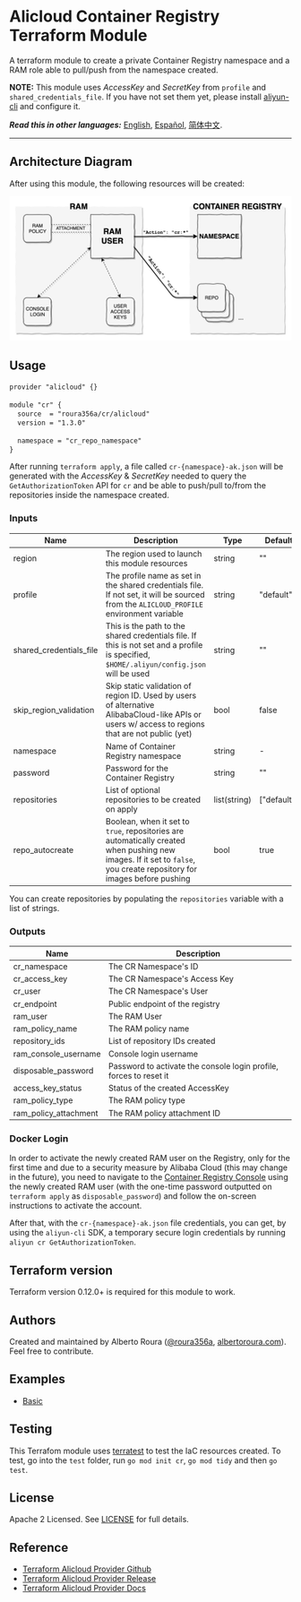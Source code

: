 # Alicloud Container Registry Terraform Module
A terraform module to create a private Container Registry namespace and a RAM role able to pull/push from the namespace
created.

**NOTE:** This module uses _AccessKey_ and _SecretKey_ from `profile` and `shared_credentials_file`. If you have not set
them yet, please install [aliyun-cli](https://github.com/aliyun/aliyun-cli#installation) and configure it.

***Read this in other languages:*** [English](https://github.com/roura356a/terraform-alicloud-cr/blob/master/README.md),
[Español](https://github.com/roura356a/terraform-alicloud-cr/blob/master/README.es-ES.md),
[简体中文](https://github.com/roura356a/terraform-alicloud-cr/blob/master/README.zh-CN.md).

----------------------


## Architecture Diagram
After using this module, the following resources will be created:

![terraform-alicloud-cr diagram](https://raw.githubusercontent.com/roura356a/terraform-alicloud-cr/master/diagram.png "Module Diagram")


## Usage
```hcl
provider "alicloud" {}

module "cr" {
  source  = "roura356a/cr/alicloud"
  version = "1.3.0"
  
  namespace = "cr_repo_namespace"
}
```

After running `terraform apply`, a file called `cr-{namespace}-ak.json` will be generated with the _AccessKey_ &
_SecretKey_ needed to query the `GetAuthorizationToken` API for `cr` and be able to push/pull to/from the repositories
inside the namespace created.


### Inputs
| Name | Description | Type | Default | Required |
|------|-------------|------|---------|----------|
| region | The region used to launch this module resources | string | "" | no |
| profile | The profile name as set in the shared credentials file. If not set, it will be sourced from the `ALICLOUD_PROFILE` environment variable | string | "default" | no |
| shared_credentials_file | This is the path to the shared credentials file. If this is not set and a profile is specified, `$HOME/.aliyun/config.json` will be used | string | "" | no |
| skip_region_validation | Skip static validation of region ID. Used by users of alternative AlibabaCloud-like APIs or users w/ access to regions that are not public (yet) | bool | false | no |
| namespace | Name of Container Registry namespace | string | - | yes |
| password | Password for the Container Registry | string | "" | no |
| repositories | List of optional repositories to be created on apply | list(string) | ["default"] | no |
| repo_autocreate | Boolean, when it set to `true`, repositories are automatically created when pushing new images. If it set to `false`, you create repository for images before pushing | bool | true | no |

You can create repositories by populating the `repositories` variable with a list of strings.


### Outputs
| Name | Description |
|------|-------------|
| cr_namespace | The CR Namespace's ID |
| cr_access_key | The CR Namespace's Access Key |
| cr_user | The CR Namespace's User |
| cr_endpoint | Public endpoint of the registry |
| ram_user | The RAM User |
| ram_policy_name | The RAM policy name |
| repository_ids | List of repository IDs created |
| ram_console_username | Console login username |
| disposable_password | Password to activate the console login profile, forces to reset it |
| access_key_status | Status of the created AccessKey |
| ram_policy_type | The RAM policy type |
| ram_policy_attachment | The RAM policy attachment ID |


### Docker Login
In order to activate the newly created RAM user on the Registry, only for the first time and due to a security measure
by Alibaba Cloud (this may change in the future), you need to navigate to the
[Container Registry Console](https://cr.console.aliyun.com/) using the newly created RAM user (with the one-time
password outputted on `terraform apply` as `disposable_password`) and follow the on-screen instructions to activate the
account.

After that, with the `cr-{namespace}-ak.json` file credentials, you can get, by using the `aliyun-cli` SDK, a temporary
secure login credentials by running `aliyun cr GetAuthorizationToken`. 


## Terraform version
Terraform version 0.12.0+ is required for this module to work.


## Authors
Created and maintained by Alberto Roura ([@roura356a](https://github.com/roura356a),
[albertoroura.com](https://albertoroura.com/)). Feel free to contribute.


## Examples
- [Basic](https://github.com/roura356a/terraform-alicloud-cr/tree/master/examples/basic)


## Testing
This Terrafom module uses [terratest](https://github.com/gruntwork-io/terratest) to test the IaC resources created. To
test, go into the `test` folder, run `go mod init cr`, `go mod tidy` and then `go test`.


## License
Apache 2 Licensed. See [LICENSE](https://github.com/roura356a/terraform-alicloud-cr/tree/master/LICENSE) for full
details.


## Reference
* [Terraform Alicloud Provider Github](https://github.com/terraform-providers/terraform-provider-alicloud)
* [Terraform Alicloud Provider Release](https://releases.hashicorp.com/terraform-provider-alicloud/)
* [Terraform Alicloud Provider Docs](https://www.terraform.io/docs/providers/alicloud/)
